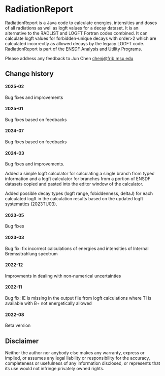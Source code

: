 # RadiationReport
RadiationReport is a Java code to calculate energies, intensities and doses of all radiations as well as logft values for a decay dataset. It is an alternative to the RADLIST and LOGFT Fortran codes combined. It can calculate logft values for forbidden-unique decays with order>2 which are calculated incorrectly as allowed 
decays by the legacy LOGFT code. RadiationReport is part of the [ENSDF Analysis and Utility Programs](https://nds.iaea.org/public/ensdf_pgm/).

Please address any feedback to Jun Chen chenj@frib.msu.edu

## Change history

#### 2025-02
Bug fixes and improvements

#### 2025-01
Bug fixes based on feedbacks

#### 2024-07
Bug fixes based on feedbacks

#### 2024-03
Bug fixes and improvements.

Added a simple logft calculator for calculating a single branch from typed information and a logft calculator for branches from a portion of ENSDF datasets copied and pasted into the editor window of the calculator. 

Added possible decay types (logft range, fobiddenness, deltaJ) for each calculated logft in the calculation results based on the updated logft systematics (2023TU03).

#### 2023-05
Bug fixes

#### 2023-03
Bug fix: fix incorrect calculations of energies and intensities of Internal Bremsstrahlung spectrum 

#### 2022-12
Improvments in dealing with non-numerical uncertainties 

#### 2022-11
Bug fix: IE is missing in the output file from logft calculations where TI is available with B+ not energetically allowed 

#### 2022-08
Beta version 

## Disclaimer

Neither the author nor anybody else makes any warranty, express or implied, or assumes any legal liability or responsibility for the accuracy, completeness or usefulness of any information disclosed, or represents that its use would not infringe privately owned rights.

